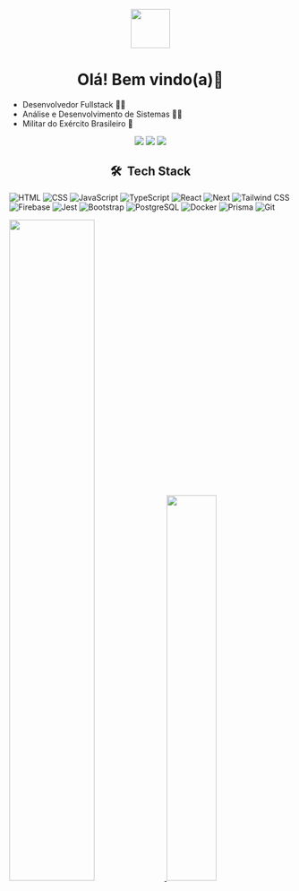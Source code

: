<p align="center">
  <img src="https://gabrielmlemes.vercel.app/img/foto-inicio.png" style="width: 70px;" align="center">
</p>

<h1 align="center">
  Olá! Bem vindo(a)👋
</h1>

- Desenvolvedor Fullstack 👨‍💻
- Análise e Desenvolvimento de Sistemas 👨‍🎓
- Militar do Exército Brasileiro 🔰

<div align="center"> 
  <a href="https://portfolio-gabriel-lemes.vercel.app/" target="_blank"><img src="https://img.shields.io/badge/-Portfólio%20Gabriel%20Lemes-3423A6?style=flat-square&logo=Google-Chrome&logoColor=white"/></a>
  <a href="https://www.linkedin.com/in/gabriel-l-775abb103/"><img src="https://img.shields.io/badge/-Gabriel%20Lemes-0077B5?style=flat-square&logo=Linkedin&logoColor=white"/></a>
  <a href="mailto:g.moreiralemess@gmail.com"><img src="https://img.shields.io/badge/g.moreiralemess@gmail.com-D14836?style=flat-square&logo=Gmail&logoColor=white"/></a>
</div>



<h2 align="center"> 🛠 &nbsp;Tech Stack</h2>

![HTML](https://img.shields.io/badge/-HTML-333333?style=flat&logo=HTML5)
![CSS](https://img.shields.io/badge/-CSS-333333?style=flat&logo=CSS3&logoColor=1572B6)
![JavaScript](https://img.shields.io/badge/-JavaScript-333333?style=flat&logo=javascript)
![TypeScript](https://img.shields.io/badge/-TypeScript-333333?style=flat&logo=typescript&logoColor=2D79C7)
![React](https://img.shields.io/badge/-React-333333?style=flat&logo=react)
![Next](https://img.shields.io/badge/-Next.js-333333?style=flat&logo=next.js)
![Tailwind CSS](https://img.shields.io/badge/-Tailwind-333333?style=flat&logo=tailwindcss)
![Firebase](https://img.shields.io/badge/-Firebase-333333?style=flat&logo=firebase&logoColor=FFCA28)
![Jest](https://img.shields.io/badge/-Jest-333333?style=flat&logo=jest&logoColor=E535AB)
![Bootstrap](https://img.shields.io/badge/-Bootstrap-333333?style=flat&logo=bootstrap&logoColor=E535AB)
![PostgreSQL](https://img.shields.io/badge/-PostgreSQL-333333?style=flat&logo=postgresql)
![Docker](https://img.shields.io/badge/-Docker-333333?style=flat&logo=docker&logoColor=E535AB)
![Prisma](https://img.shields.io/badge/-Prisma-333333?style=flat&logo=prisma&logoColor=2D3748)
![Git](https://img.shields.io/badge/-Git-333333?style=flat&logo=git&logoColor=F05032)


<div> 
  <a href="https://github.com/gabrielmlemes">
  <img width="55%" src="https://github-readme-stats.vercel.app/api?username=gabrielmlemes&show_icons=true&theme=highcontrast&include_all_commits=true&count_private=true"/>
  <img width="42%" src="https://github-readme-stats.vercel.app/api/top-langs/?username=gabrielmlemes&layout=compact&langs_count=7&theme=highcontrast"/>
</div>
